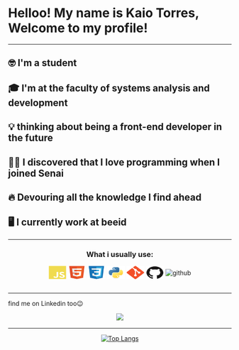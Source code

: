 <h1>Helloo! My name is Kaio Torres, Welcome to my profile! </h1>
<hr></hr>
<h2>🤓 I'm a student</h2>
<h2>🎓 I'm at the faculty of systems analysis and development</h2>
<h2>💡  thinking about being a front-end developer in the future</h2>
<h2>👨‍💻 I discovered that I love programming when I joined Senai</h2>
<h2>🔥 Devouring all the knowledge I find ahead <h2>
<h2>🖥️ I currently work at beeid </h2>

<Hr></hr>
<div align="center" valign="top">

<h3>What i usually use:</h3>

  <img align="center" alt="Js" height="30" width="40" src="https://raw.githubusercontent.com/devicons/devicon/master/icons/javascript/javascript-plain.svg">
  <img align="center" alt="HTML" height="30" width="40" src="https://raw.githubusercontent.com/devicons/devicon/master/icons/html5/html5-original.svg">
  <img align="center" alt="CSS" height="30" width="40" src="https://raw.githubusercontent.com/devicons/devicon/master/icons/css3/css3-original.svg">
   <img align="center" alt="Python" height="30" width="40" src="https://raw.githubusercontent.com/devicons/devicon/master/icons/python/python-original.svg">
  <img align="center" alt="git" height="30" width="40" src="https://raw.githubusercontent.com/devicons/devicon/master/icons/git/git-original.svg">
  <img align="center" alt="github" height="30" width="40" src="https://raw.githubusercontent.com/devicons/devicon/master/icons/github/github-original.svg">
   <img align="center" alt="github" height="30" width="40" src="https://raw.githubusercontent.com/devicons/devicon/master/icons/github/gitlab-original.svg">
</div><br>
<hr></hr>
<p>find me on Linkedin too😉 </p>
<div align="center">
  <a href="https://www.linkedin.com/in/kaio-torres-33bb94154/" target="_blank"><img src="https://img.shields.io/badge/-LinkedIn-%230077B5?style=for-the-badge&logo=linkedin&logoColor=white" target="_blank"></a> 
  <hr>
  
[![Top Langs](https://github-readme-stats.vercel.app/api/top-langs/?username=KaioTorrers19&theme=dark&bg_color=2b2bb2&layout=compact)](https://github.com/KaioTorrers19)
